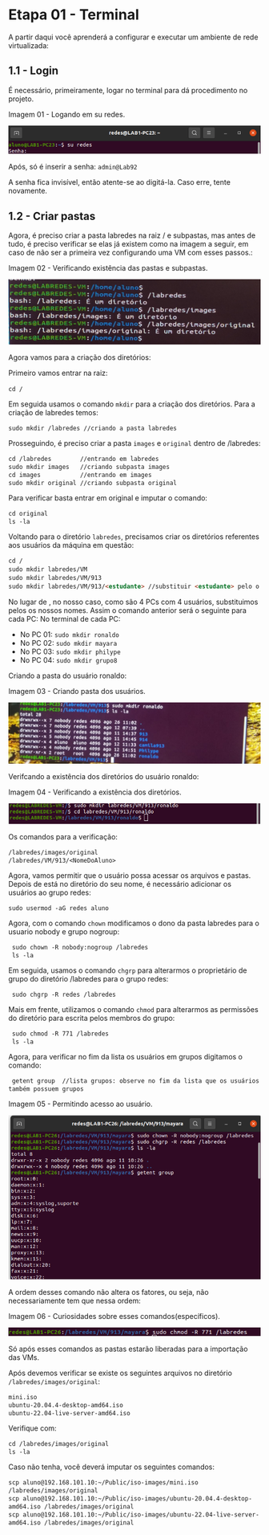 # Etapa 01 - Terminal

A partir daqui você aprenderá a configurar e executar um ambiente de rede virtualizada:

## 1.1 - Login 

É necessário, primeiramente, logar no terminal para dá procedimento no projeto.

Imagem 01 - Logando em su redes.

<img src="Imagens/img1.png" alt="">

Após, só é inserir a senha: ```admin@Lab92```

A senha fica invisível, então atente-se ao digitá-la. Caso erre, tente novamente.

## 1.2 - Criar pastas

Agora, é preciso criar a pasta labredes na raiz / e subpastas, mas antes de tudo, é preciso verificar se elas já existem como na imagem a seguir, em caso de não ser a primeira vez configurando uma VM com esses passos.:

Imagem 02 - Verificando existência das pastas e subpastas.

<img src="Imagens/Img01.jpg" alt="" height=130 width=600>

Agora vamos para a criação dos diretórios: 

Primeiro vamos entrar na raiz:

```cd /```

Em seguida usamos o comando ```mkdir``` para a criação dos diretórios. Para a criação de labredes temos:

```
sudo mkdir /labredes //criando a pasta labredes
```

Prosseguindo, é preciso criar a pasta ```images``` e ```original``` dentro de /labredes:

```
cd /labredes        //entrando em labredes 
sudo mkdir images   //criando subpasta images
cd images           //entrando em images
sudo mkdir original //criando subpasta original
```

Para verificar basta entrar em original e imputar o comando:

```
cd original
ls -la
```

Voltando para o diretório ```labredes```, precisamos criar os diretórios referentes aos usuários da máquina em questão:

```md
cd /
sudo mkdir labredes/VM
sudo mkdir labredes/VM/913
sudo mkdir labredes/VM/913/<estudante> //substituir <estudante> pelo o nome que quiser imputar
```

No lugar de <estudante>, no nosso caso, como são 4 PCs com 4 usuários, substituimos pelos os nossos nomes. Assim o comando anterior será o seguinte para cada PC:
No terminal de cada PC:
  
* No PC 01: ```sudo mkdir ronaldo```
* No PC 02: ```sudo mkdir mayara```
* No PC 03: ```sudo mkdir philype```
* No PC 04: ```sudo mkdir grupo8```
  
Criando a pasta do usuário ronaldo:
  
Imagem 03 - Criando pasta dos usuários.
  
<img src="Imagens/aaaa.png" alt="">

Verifcando a existência dos diretórios do usuário ronaldo:

Imagem 04 - Verificando a existência dos diretórios.
  
<img src="Imagens/imgtal.png" alt="">
  
Os comandos para a verificação:

```
/labredes/images/original
/labredes/VM/913/<NomeDoAluno>
```

Agora, vamos permitir que o usuário possa acessar os arquivos e pastas. Depois de está no diretório do seu nome, é necessário adicionar os usuários ao grupo redes:
  
```
sudo usermod -aG redes aluno
```

Agora, com o comando ```chown``` modificamos o dono da pasta labredes para o usuario nobody e grupo nogroup:
  
```
 sudo chown -R nobody:nogroup /labredes
 ls -la
```

Em seguida, usamos o comando ```chgrp``` para alterarmos o proprietário de grupo do diretório /labredes para o grupo redes:
  
```
 sudo chgrp -R redes /labredes
```
  
Mais em frente, utilizamos o comando ```chmod``` para alterarmos as permissões do diretório para escrita pelos membros do grupo:
  
```
 sudo chmod -R 771 /labredes 
 ls -la
```
  
Agora, para verificar no fim da lista os usuários em grupos digitamos o comando:
  
```
 getent group  //lista grupos: observe no fim da lista que os usuários também possuem grupos
```

Imagem 05 - Permitindo acesso ao usuário.
  
<img src="Imagens/img7.png" alt="">
  
A ordem desses comando não altera os fatores, ou seja, não necessariamente tem que nessa ordem:
  
Imagem 06 - Curiosidades sobre esses comandos(específicos).
  
<img src="Imagens/img8.png" alt="">
  
Só após esses comandos as pastas estarão liberadas para a importação das VMs.
  
Após devemos verificar se existe os seguintes arquivos no diretório ```/labredes/images/original```:
  
```
mini.iso
ubuntu-20.04.4-desktop-amd64.iso
ubuntu-22.04-live-server-amd64.iso
```
  
Verifique com:
  
```
cd /labredes/images/original
ls -la
```
  
Caso não tenha, você deverá imputar os seguintes comandos: 
 
```
scp aluno@192.168.101.10:~/Public/iso-images/mini.iso /labredes/images/original
scp aluno@192.168.101.10:~/Public/iso-images/ubuntu-20.04.4-desktop-amd64.iso /labredes/images/original
scp aluno@192.168.101.10:~/Public/iso-images/ubuntu-22.04-live-server-amd64.iso /labredes/images/original
```
